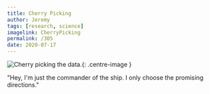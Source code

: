 ```yaml
---
title: Cherry Picking
author: Jeremy
tags: [research, science]
imagelink: CherryPicking
permalink: /305
date: 2020-07-17
---
```


![Cherry picking the data.](https://res.cloudinary.com/dh3hm8pb7/image/upload/c_scale,q_auto:best/v1535842782/Handwaving/Published/CherryPicking.png){: .centre-image }

"Hey, I'm just the commander of the ship. I only choose the promising directions."
